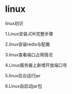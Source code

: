 # linux
linux初识

1.Linux安装JDK完整步骤

2.linux安装redis与配置

3.linux查看端口占用情况

4.Linux服务器上新增开放端口号

5.linux后台运行jar

6.Linux自启动jar包
